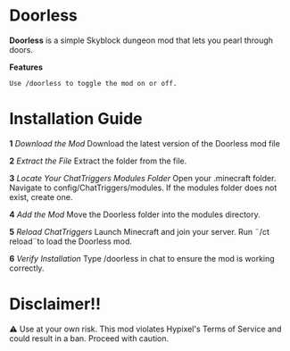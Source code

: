 # Doorless

**Doorless** is a simple Skyblock dungeon mod that lets you pearl through doors.

**Features**

    Use /doorless to toggle the mod on or off.

# Installation Guide

**1**
*Download the Mod*
        Download the latest version of the Doorless mod file

**2**
*Extract the File*
       Extract the folder from the file.

**3**
*Locate Your ChatTriggers Modules Folder*
        Open your .minecraft folder.
        Navigate to config/ChatTriggers/modules.
        If the modules folder does not exist, create one.

**4**
*Add the Mod*
        Move the Doorless folder into the modules directory.

**5**
*Reload ChatTriggers*
        Launch Minecraft and join your server.
        Run ¨/ct reload¨to load the Doorless mod.

**6**
*Verify Installation*
        Type /doorless in chat to ensure the mod is working correctly.

# Disclaimer!!

⚠ Use at your own risk. This mod violates Hypixel's Terms of Service and could result in a ban. Proceed with caution.
